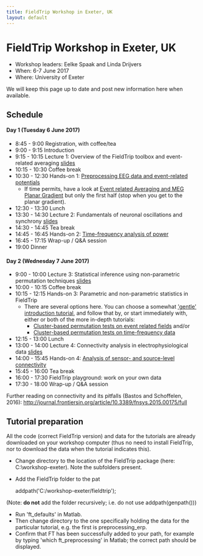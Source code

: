 ```yaml
---
title: FieldTrip Workshop in Exeter, UK
layout: default
---
```


# FieldTrip Workshop in Exeter, UK

*  Workshop leaders: Eelke Spaak and Linda Drijvers
*  When: 6-7 June 2017
*  Where: University of Exeter

We will keep this page up to date and post new information here when available.

## Schedule

####  Day 1 (Tuesday 6 June 2017)

*   8:45 - 9:00		Registration, with coffee/tea
*   9:00 - 9:15		Introduction
*   9:15 - 10:15		Lecture 1: Overview of the FieldTrip toolbox and event-related averaging [slides](https://www.dropbox.com/s/m0zgsq05a0orwzr/1_intro_and_preprocessing_Linda.pptx?dl=0)
*  10:15 - 10:30		Coffee break
*  10:30 - 12:30		Hands-on 1: [Preprocessing EEG data and event-related potentials](/tutorial/preprocessing_erp)
    * If time permits, have a look at [Event related Averaging and MEG Planar Gradient](/tutorial/eventrelatedaveraging) but only the first half (stop when you get to the planar gradient).
*  12:30 - 13:30		Lunch
*  13:30 - 14:30		Lecture 2: Fundamentals of neuronal oscillations and synchrony [slides](https://www.dropbox.com/s/iou7x06h0xff5jh/2_frequency_oscillations_Eelke.pptx?dl=0)
*  14:30 - 14:45		Tea break
*  14:45 - 16:45		Hands-on 2: [Time-frequency analysis of power](/tutorial/timefrequencyanalysis)
*  16:45 - 17:15		Wrap-up / Q&A session
*  19:00			Dinner

#### Day 2 (Wednesday 7 June 2017)

*   9:00 - 10:00		Lecture 3: Statistical inference using non-parametric permutation techniques [slides](https://www.dropbox.com/s/ah8kp2tejegza6u/3.%20cluster%20statistics%20%28Eelke%29.pptx?dl=0)
*  10:00 - 10:15		Coffee break
*  10:15 - 12:15		Hands-on 3: Parametric and non-parametric statistics in FieldTrip
    * There are several options here. You can choose a somewhat ['gentle' introduction tutorial](/tutorial/eventrelatedstatistics), and follow that by, or start immediately with, either or both of the more in-depth tutorials:
        * [Cluster-based permutation tests on event related fields](/tutorial/cluster_permutation_timelock) and/or
        * [Cluster-based permutation tests on time-frequency data](/tutorial/cluster_permutation_freq)
*  12:15 - 13:00		Lunch
*  13:00 - 14:00		Lecture 4: Connectivity analysis in electrophysiological data [slides](https://www.dropbox.com/s/0ckwxqk856ra6q3/4.%20connectivity%20analysis%20%28Eelke%29.pptx?dl=0)
*  14:00 - 15:45		Hands-on 4: [Analysis of sensor- and source-level connectivity](/tutorial/connectivity)
*  15:45 - 16:00		Tea break
*  16:00 - 17:30		FieldTrip playground: work on your own data
*  17:30 - 18:00		Wrap-up / Q&A session

Further reading on connectivity and its pitfalls (Bastos and Schoffelen, 2016):  http://journal.frontiersin.org/article/10.3389/fnsys.2015.00175/full

## Tutorial preparation

All the code (correct FieldTrip version) and data for the tutorials are already downloaded on your workshop computer (thus no need to install FieldTrip, nor to download the data when the tutorial indicates this).

*  Change directory to the location of the FieldTrip package (here: C:\workshop-exeter).  Note the subfolders present.
*  Add the FieldTrip folder to the pat

    addpath('C:/workshop-exeter/fieldtrip');

(Note: **do not** add the folder recursively; i.e. do not use addpath(genpath()))

*  Run 'ft_defaults' in Matlab.
*  Then change directory to the one specifically holding the data for the particular tutorial, e.g. the first is preprocessing_erp.
*  Confirm that FT has been successfully added to your path, for example by typing 'which ft_preprocessing' in Matlab; the correct path should be displayed.

